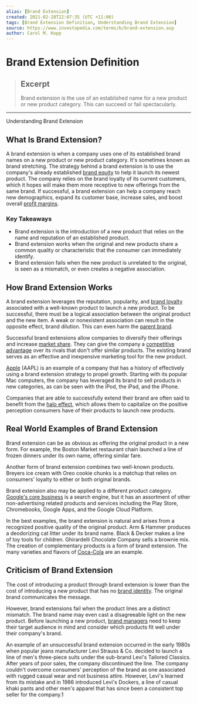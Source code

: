 ```yaml
---
alias: [Brand Extension]
created: 2021-02-28T22:07:35 (UTC +11:00)
tags: [Brand Extension Definition, Understanding Brand Extension]
source: https://www.investopedia.com/terms/b/brand-extension.asp
author: Carol M. Kopp
---
```


# Brand Extension Definition

> ## Excerpt
> Brand extension is the use of an established name for a new product or new product category. This can succeed or fail spectacularly.

---

Understanding Brand Extension
## What Is Brand Extension?

A brand extension is when a company uses one of its established brand names on a new product or new product category. It's sometimes known as brand stretching. The strategy behind a brand extension is to use the company's already established [brand equity](https://www.investopedia.com/terms/b/brandequity.asp) to help it launch its newest product. The company relies on the brand loyalty of its current customers, which it hopes will make them more receptive to new offerings from the same brand. If successful, a brand extension can help a company reach new demographics, expand its customer base, increase sales, and boost overall [profit margins](https://www.investopedia.com/terms/p/profitmargin.asp).

### Key Takeaways

-   Brand extension is the introduction of a new product that relies on the name and reputation of an established product.
-   Brand extension works when the original and new products share a common quality or characteristic that the consumer can immediately identify.
-   Brand extension fails when the new product is unrelated to the original, is seen as a mismatch, or even creates a negative association.

## How Brand Extension Works

A brand extension leverages the reputation, popularity, and [brand loyalty](https://www.investopedia.com/terms/b/brand-loyalty.asp) associated with a well-known product to launch a new product. To be successful, there must be a logical association between the original product and the new item. A weak or nonexistent association can result in the opposite effect, brand dilution. This can even harm the [parent brand](https://www.investopedia.com/terms/p/parentcompany.asp).

Successful brand extensions allow companies to diversify their offerings and increase [market share](https://www.investopedia.com/terms/m/marketshare.asp). They can give the company a [competitive advantage](https://www.investopedia.com/terms/c/competitive_advantage.asp) over its rivals that don't offer similar products. The existing brand serves as an effective and inexpensive marketing tool for the new product.

[Apple](https://www.investopedia.com/articles/fundamental-analysis/12/steve-jobs-apple-story.asp) (AAPL) is an example of a company that has a history of effectively using a brand extension strategy to propel growth. Starting with its popular Mac computers, the company has leveraged its brand to sell products in new categories, as can be seen with the iPod, the iPad, and the iPhone.

Companies that are able to successfully extend their brand are often said to benefit from the [halo effect](https://www.investopedia.com/terms/h/halo-effect.asp), which allows them to capitalize on the positive perception consumers have of their products to launch new products.

## Real World Examples of Brand Extension

Brand extension can be as obvious as offering the original product in a new form. For example, the Boston Market restaurant chain launched a line of frozen dinners under its own name, offering similar fare.

Another form of brand extension combines two well-known products. Breyers ice cream with Oreo cookie chunks is a matchup that relies on consumers' loyalty to either or both original brands.

Brand extension also may be applied to a different product category. [Google's core business](https://www.investopedia.com/articles/investing/020515/business-google.asp) is a search engine, but it has an assortment of other non-advertising related products and services including the Play Store, Chromebooks, Google Apps, and the Google Cloud Platform.

In the best examples, the brand extension is natural and arises from a recognized positive quality of the original product. Arm & Hammer produces a deodorizing cat litter under its brand name. Black & Decker makes a line of toy tools for children. Ghirardelli Chocolate Company sells a brownie mix. The creation of complementary products is a form of brand extension. The many varieties and flavors of [Coca-Cola](https://www.investopedia.com/articles/markets/112515/how-does-cocacola-actually-make-money.asp) are an example.

## Criticism of Brand Extension

The cost of introducing a product through brand extension is lower than the cost of introducing a new product that has no [brand identity](https://www.investopedia.com/terms/b/brand-identity.asp). The original brand communicates the message.

However, brand extensions fail when the product lines are a distinct mismatch. The brand name may even cast a disagreeable light on the new product. Before launching a new product, [brand managers](https://www.investopedia.com/terms/b/brand-management.asp) need to keep their target audience in mind and consider which products fit well under their company's brand.

An example of an unsuccessful brand extension occurred in the early 1980s when popular jeans manufacturer Levi Strauss & Co. decided to launch a line of men's three-piece suits under the sub-brand Levi's Tailored Classics. After years of poor sales, the company discontinued the line. The company couldn't overcome consumers' perception of the brand as one associated with rugged casual wear and not business attire. However, Levi's learned from its mistake and in 1986 introduced Levi's Dockers, a line of casual khaki pants and other men's apparel that has since been a consistent top seller for the company.1
